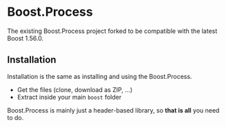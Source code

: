 Boost.Process
=============

The existing Boost.Process project forked to be compatible with the latest Boost 1.56.0.

## Installation

Installation is the same as installing and using the Boost.Process.

- Get the files (clone, download as ZIP, ...)
- Extract inside your main `boost` folder

Boost.Process is mainly just a header-based library, so **that is all** you need to do.

